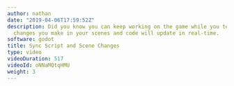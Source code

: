 ```yaml
---
author: nathan
date: "2019-04-06T17:59:52Z"
description: Did you know you can keep working on the game while you test it? The
  changes you make in your scenes and code will update in real-time.
software: godot
title: Sync Script and Scene Changes
type: video
videoDuration: 517
videoId: oNNaMQtqHMU
weight: 3
---
```


